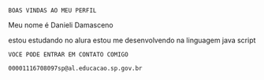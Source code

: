     BOAS VINDAS AO MEU PERFIL         
   Meu nome é Danieli Damasceno


  estou estudando no alura 
  estou me desenvolvendo na linguagem java script 



    VOCE PODE ENTRAR EM CONTATO COMIGO

    00001116708097sp@al.educacao.sp.gov.br
    
